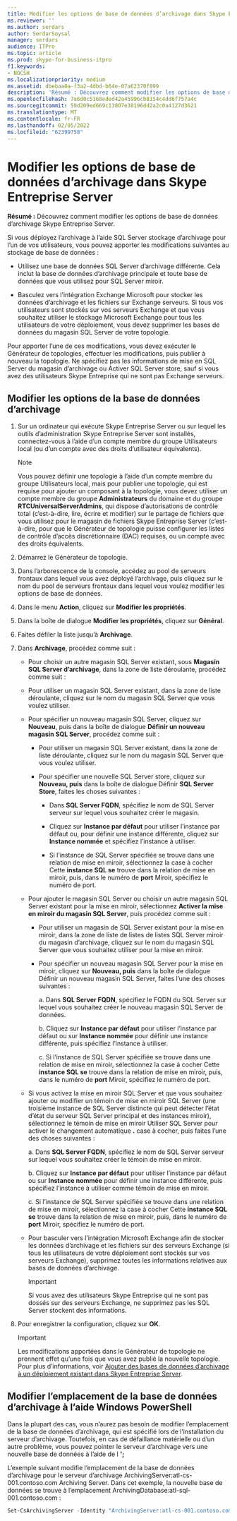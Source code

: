 ```yaml
---
title: Modifier les options de base de données d’archivage dans Skype Entreprise Server
ms.reviewer: ''
ms.author: serdars
author: SerdarSoysal
manager: serdars
audience: ITPro
ms.topic: article
ms.prod: skype-for-business-itpro
f1.keywords:
- NOCSH
ms.localizationpriority: medium
ms.assetid: dbebaa0a-f3a2-4dbd-b64e-07a62370f899
description: 'Résumé : Découvrez comment modifier les options de base de données d’archivage Skype Entreprise Server.'
ms.openlocfilehash: 7a6d0c5168eded42a45996cb8154c4dd6f757a4c
ms.sourcegitcommit: 59d209ed669c13807e38196dd2a2c0a4127d3621
ms.translationtype: MT
ms.contentlocale: fr-FR
ms.lasthandoff: 02/05/2022
ms.locfileid: "62399758"
---
```

# <a name="change-archiving-database-options-in-skype-for-business-server"></a>Modifier les options de base de données d’archivage dans Skype Entreprise Server

**Résumé :** Découvrez comment modifier les options de base de données d’archivage Skype Entreprise Server.
  
Si vous déployez l’archivage à l’aide SQL Server stockage d’archivage pour l’un de vos utilisateurs, vous pouvez apporter les modifications suivantes au stockage de base de données :
  
- Utilisez une base de données SQL Server d’archivage différente. Cela inclut la base de données d’archivage principale et toute base de données que vous utilisez pour SQL Server miroir.
    
- Basculez vers l’intégration Exchange Microsoft pour stocker les données d’archivage et les fichiers sur Exchange serveurs. Si tous vos utilisateurs sont stockés sur vos serveurs Exchange et que vous souhaitez utiliser le stockage Microsoft Exchange pour tous les utilisateurs de votre déploiement, vous devez supprimer les bases de données du magasin SQL Server de votre topologie. 
    
Pour apporter l’une de ces modifications, vous devez exécuter le Générateur de topologies, effectuer les modifications, puis publier à nouveau la topologie. Ne spécifiez  pas les informations de mise en SQL Server du magasin  d’archivage ou Activer SQL Server store, sauf si vous avez des utilisateurs Skype Entreprise qui ne sont pas Exchange serveurs.
  
## <a name="change-archiving-database-options"></a>Modifier les options de la base de données d’archivage

1. Sur un ordinateur qui exécute Skype Entreprise Server ou sur lequel les outils d’administration Skype Entreprise Server sont installés, connectez-vous à l’aide d’un compte membre du groupe Utilisateurs local (ou d’un compte avec des droits d’utilisateur équivalents).
    
    > [!NOTE]
    > Vous pouvez définir une topologie à l’aide d’un compte membre du groupe Utilisateurs local, mais pour publier une topologie, qui est requise pour ajouter un composant à la topologie, vous devez utiliser un compte membre du groupe **Administrateurs** du domaine et du groupe **RTCUniversalServerAdmins**, qui dispose d’autorisations de contrôle total (c’est-à-dire,  lire, écrire et modifier) sur le partage de fichiers que vous utilisez pour le magasin de fichiers Skype Entreprise Server (c’est-à-dire, pour que le Générateur de topologie puisse configurer les listes de contrôle d’accès discrétionnaire (DAC) requises, ou un compte avec des droits équivalents.
  
2. Démarrez le Générateur de topologie.
    
3. Dans l’arborescence de la console, accédez au pool de serveurs frontaux dans lequel vous avez déployé l’archivage, puis cliquez sur le nom du pool de serveurs frontaux dans lequel vous voulez modifier les options de base de données.
    
4. Dans le menu **Action**, cliquez sur **Modifier les propriétés**. 
    
5. Dans la boîte de dialogue **Modifier les propriétés**, cliquez sur **Général**.
    
6. Faites défiler la liste jusqu’à **Archivage**.
    
7. Dans **Archivage**, procédez comme suit :
    
   - Pour choisir un autre magasin SQL Server existant, sous **Magasin SQL Server d’archivage**, dans la zone de liste déroulante, procédez comme suit :
    
   - Pour utiliser un magasin SQL Server existant, dans la zone de liste déroulante, cliquez sur le nom du magasin SQL Server que vous voulez utiliser.
    
   - Pour spécifier un nouveau magasin SQL Server, cliquez sur **Nouveau**, puis dans la boîte de dialogue **Définir un nouveau magasin SQL Server**, procédez comme suit :
    
     - Pour utiliser un magasin SQL Server existant, dans la zone de liste déroulante, cliquez sur le nom du magasin SQL Server que vous voulez utiliser.
    
     - Pour spécifier une nouvelle SQL Server store, cliquez sur **Nouveau, puis** dans la boîte de dialogue Définir **SQL Server Store**, faites les choses suivantes :
    
       - Dans **SQL Server FQDN**, spécifiez le nom de SQL Server serveur sur lequel vous souhaitez créer le magasin.
    
       - Cliquez sur **Instance par défaut** pour utiliser l’instance par défaut ou, pour définir une instance différente, cliquez sur **Instance nommée** et spécifiez l’instance à utiliser.
    
       - Si l’instance de SQL Server spécifiée se trouve dans une relation de mise en miroir, sélectionnez la case à cocher Cette **instance SQL se** trouve dans la relation de mise en miroir, puis, dans le numéro de **port** Miroir, spécifiez le numéro de port.
    
   - Pour ajouter le magasin SQL Server ou choisir un autre magasin SQL Server existant pour la mise en miroir, sélectionnez **Activer la mise en miroir du magasin SQL Server**, puis procédez comme suit :
    
     - Pour utiliser un magasin de SQL Server existant pour la mise en miroir, dans la zone  de liste de listes de listes SQL Server miroir du magasin d’archivage, cliquez sur le nom du magasin SQL Server que vous souhaitez utiliser pour la mise en miroir.
    
     - Pour spécifier un nouveau magasin SQL Server pour la mise en miroir, cliquez sur **Nouveau, puis** dans la  boîte de dialogue Définir un nouveau magasin SQL Server, faites l’une des choses suivantes :
    
       a. Dans **SQL Server FQDN**, spécifiez le FQDN du SQL Server sur lequel vous souhaitez créer le nouveau magasin SQL Server de données.
    
       b. Cliquez sur **Instance par défaut** pour utiliser l’instance par défaut ou sur **Instance nommée** pour définir une instance différente, puis spécifiez l’instance à utiliser.
    
       c. Si l’instance de SQL Server spécifiée se trouve dans une relation de mise en miroir, sélectionnez la case à cocher Cette **instance SQL se** trouve dans la relation de mise en miroir, puis, dans le numéro de **port** Miroir, spécifiez le numéro de port.
    
   - Si vous activez la mise en miroir SQL Server et que vous souhaitez ajouter ou modifier un témoin de mise en miroir SQL Server (une troisième instance de SQL Server distincte qui peut détecter l’état d’état du serveur SQL Server principal et des instances miroir), sélectionnez le témoin de mise en miroir Utiliser SQL Server pour activer le changement automatique **.**  case à cocher, puis faites l’une des choses suivantes :
    
      a. Dans **SQL Server FQDN**, spécifiez le nom de SQL Server serveur sur lequel vous souhaitez créer le témoin de mise en miroir.
    
      b. Cliquez sur **Instance par défaut** pour utiliser l’instance par défaut ou sur **Instance nommée** pour définir une instance différente, puis spécifiez l’instance à utiliser comme témoin de mise en miroir.
    
      c. Si l’instance de SQL Server spécifiée se trouve dans une relation de mise en miroir, sélectionnez la case à cocher Cette **instance SQL se** trouve dans la relation de mise en miroir, puis, dans le numéro de **port** Miroir, spécifiez le numéro de port.
    
   - Pour basculer vers l’intégration Microsoft Exchange afin de stocker les données d’archivage et les fichiers sur des serveurs Exchange (si tous les utilisateurs de votre déploiement sont stockés sur vos serveurs Exchange), supprimez toutes les informations relatives aux bases de données d’archivage.
    
     > [!IMPORTANT]
     > Si vous avez des utilisateurs Skype Entreprise qui ne sont pas dossés sur des serveurs Exchange, ne supprimez pas les SQL Server stockent des informations. 
  
8. Pour enregistrer la configuration, cliquez sur **OK**.
    
    > [!IMPORTANT]
    > Les modifications apportées dans le Générateur de topologie ne prennent effet qu’une fois que vous avez publié la nouvelle topologie. Pour plus d’informations, voir [Ajouter des bases de données d’archivage à un déploiement existant dans Skype Entreprise Server](../../deploy/deploy-archiving/add-archiving-databases.md). 
  
## <a name="change-the-location-of-the-archiving-database-by-using-windows-powershell"></a>Modifier l’emplacement de la base de données d’archivage à l’aide Windows PowerShell

Dans la plupart des cas, vous n’aurez pas besoin de modifier l’emplacement de la base de données d’archivage, qui est spécifié lors de l’installation du serveur d’archivage. Toutefois, en cas de défaillance matérielle ou d’un autre problème, vous pouvez pointer le serveur d’archivage vers une nouvelle base de données à l’aide de l **';**
  
L’exemple suivant modifie l’emplacement de la base de données d’archivage pour le serveur d’archivage ArchivingServer:atl-cs-001.contoso.com Archiving Server. Dans cet exemple, la nouvelle base de données se trouve à l’emplacement ArchivingDatabase:atl-sql-001.contoso.com :
  
```PowerShell
Set-CsArchivingServer -Identity "ArchivingServer:atl-cs-001.contoso.com" -ArchivingDatabase "ArchivingDatabase:atl-sql-001.contoso.com"
```


